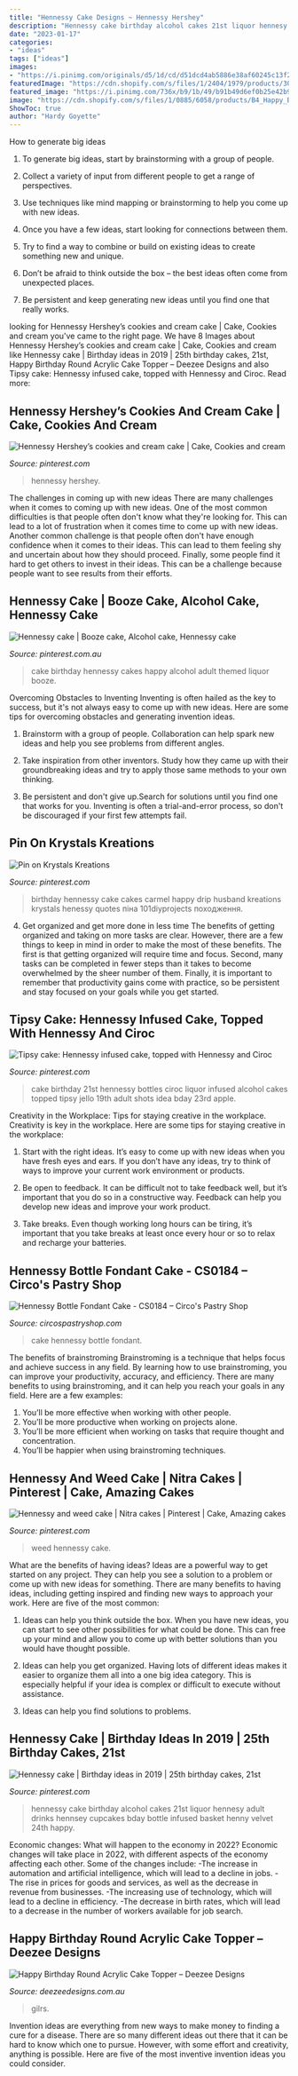 ```yaml
---
title: "Hennessy Cake Designs ~ Hennessy Hershey"
description: "Hennessy cake birthday alcohol cakes 21st liquor hennesy adult drinks hennsey cupcakes bday bottle infused basket henny velvet 24th happy"
date: "2023-01-17"
categories:
- "ideas"
tags: ["ideas"]
images:
- "https://i.pinimg.com/originals/d5/1d/cd/d51dcd4ab5886e38af60245c13f2a5a7.jpg"
featuredImage: "https://cdn.shopify.com/s/files/1/2404/1979/products/3075_Hennessy_Bottl_Fondant_Cake_600x450_6877ef9d-0d7d-4256-ac82-558e08f66fe3_1200x1200.jpg?v=1519229244"
featured_image: "https://i.pinimg.com/736x/b9/1b/49/b91b49d6ef0b25e42b91bef8adb6305a--hennessy-drinks-hennessy-party.jpg?b=t"
image: "https://cdn.shopify.com/s/files/1/0885/6058/products/B4_Happy_Birthday_3_1000x1000.jpg?v=1599066999"
ShowToc: true
author: "Hardy Goyette"
---
```



How to generate big ideas
1. To generate big ideas, start by brainstorming with a group of people.
2. Collect a variety of input from different people to get a range of perspectives.

3. Use techniques like mind mapping or brainstorming to help you come up with new ideas.

4. Once you have a few ideas, start looking for connections between them.
5. Try to find a way to combine or build on existing ideas to create something new and unique.
6. Don’t be afraid to think outside the box – the best ideas often come from unexpected places.
7. Be persistent and keep generating new ideas until you find one that really works.

	

		
looking for Hennessy Hershey’s cookies and cream cake | Cake, Cookies and cream you've came to the right page. We have 8 Images about Hennessy Hershey’s cookies and cream cake | Cake, Cookies and cream like Hennessy cake | Birthday ideas in 2019 | 25th birthday cakes, 21st, Happy Birthday Round Acrylic Cake Topper – Deezee Designs and also Tipsy cake: Hennessy infused cake, topped with Hennessy and Ciroc. Read more:
		
    
## Hennessy Hershey’s Cookies And Cream Cake | Cake, Cookies And Cream

<img loading=lazy src="https://i.pinimg.com/originals/63/17/c0/6317c08f81aeeb66940df59e21e9083e.jpg" onerror="this.onerror=null;this.src='https://tse3.mm.bing.net/th?id=OIP.bdvZl91HRmGZPqvXKmOwTQHaJ4&amp;pid=15.1';" alt="Hennessy Hershey’s cookies and cream cake | Cake, Cookies and cream">

_Source: pinterest.com_

>hennessy hershey. 

	

The challenges in coming up with new ideas
There are many challenges when it comes to coming up with new ideas. One of the most common difficulties is that people often don't know what they're looking for. This can lead to a lot of frustration when it comes time to come up with new ideas. Another common challenge is that people often don't have enough confidence when it comes to their ideas. This can lead to them feeling shy and uncertain about how they should proceed. Finally, some people find it hard to get others to invest in their ideas. This can be a challenge because people want to see results from their efforts.

    
## Hennessy Cake | Booze Cake, Alcohol Cake, Hennessy Cake

<img loading=lazy src="https://i.pinimg.com/736x/d6/bd/60/d6bd6036d2f201240844c521ff172b5b.jpg" onerror="this.onerror=null;this.src='https://tse4.mm.bing.net/th?id=OIP.ZfN5LuwZbSsD-88xadEFjwHaJQ&amp;pid=15.1';" alt="Hennessy cake | Booze cake, Alcohol cake, Hennessy cake">

_Source: pinterest.com.au_

>cake birthday hennessy cakes happy alcohol adult themed liquor booze. 

	

Overcoming Obstacles to Inventing
Inventing is often hailed as the key to success, but it's not always easy to come up with new ideas. Here are some tips for overcoming obstacles and generating invention ideas.
1. Brainstorm with a group of people. Collaboration can help spark new ideas and help you see problems from different angles.

2. Take inspiration from other inventors. Study how they came up with their groundbreaking ideas and try to apply those same methods to your own thinking.

3. Be persistent and don't give up.Search for solutions until you find one that works for you. Inventing is often a trial-and-error process, so don't be discouraged if your first few attempts fail.

    
## Pin On Krystals Kreations

<img loading=lazy src="https://i.pinimg.com/originals/d5/1d/cd/d51dcd4ab5886e38af60245c13f2a5a7.jpg" onerror="this.onerror=null;this.src='https://tse3.mm.bing.net/th?id=OIP.iki1BLcz-xfft2rQ_H4OTwHaJ4&amp;pid=15.1';" alt="Pin on Krystals Kreations">

_Source: pinterest.com_

>birthday hennessy cake cakes carmel happy drip husband kreations krystals henessy quotes піна 101diyprojects походження. 

	

4) Get organized and get more done in less time
The benefits of getting organized and taking on more tasks are clear. However, there are a few things to keep in mind in order to make the most of these benefits. The first is that getting organized will require time and focus. Second, many tasks can be completed in fewer steps than it takes to become overwhelmed by the sheer number of them. Finally, it is important to remember that productivity gains come with practice, so be persistent and stay focused on your goals while you get started.

    
## Tipsy Cake: Hennessy Infused Cake, Topped With Hennessy And Ciroc

<img loading=lazy src="https://s-media-cache-ak0.pinimg.com/originals/00/37/6b/00376b066f270be38658ddaef95ad9c1.jpg" onerror="this.onerror=null;this.src='https://tse1.mm.bing.net/th?id=OIP.CrYdq4KiOMgSiYqWQxz2iQHaJ4&amp;pid=15.1';" alt="Tipsy cake: Hennessy infused cake, topped with Hennessy and Ciroc">

_Source: pinterest.com_

>cake birthday 21st hennessy bottles ciroc liquor infused alcohol cakes topped tipsy jello 19th adult shots idea bday 23rd apple. 

	

Creativity in the Workplace: Tips for staying creative in the workplace.
Creativity is key in the workplace. Here are some tips for staying creative in the workplace:
1. Start with the right ideas. It’s easy to come up with new ideas when you have fresh eyes and ears. If you don’t have any ideas, try to think of ways to improve your current work environment or products.

2. Be open to feedback. It can be difficult not to take feedback well, but it’s important that you do so in a constructive way. Feedback can help you develop new ideas and improve your work product.

3. Take breaks. Even though working long hours can be tiring, it’s important that you take breaks at least once every hour or so to relax and recharge your batteries.

    
## Hennessy Bottle Fondant Cake - CS0184 – Circo&#039;s Pastry Shop

<img loading=lazy src="https://cdn.shopify.com/s/files/1/2404/1979/products/3075_Hennessy_Bottl_Fondant_Cake_600x450_6877ef9d-0d7d-4256-ac82-558e08f66fe3_1200x1200.jpg?v=1519229244" onerror="this.onerror=null;this.src='https://tse2.mm.bing.net/th?id=OIP.KABhDnBFinbqDzyXWnzqQwHaFj&amp;pid=15.1';" alt="Hennessy Bottle Fondant Cake - CS0184 – Circo&#039;s Pastry Shop">

_Source: circospastryshop.com_

>cake hennessy bottle fondant. 

	

The benefits of brainstroming
Brainstroming is a technique that helps focus and achieve success in any field. By learning how to use brainstroming, you can improve your productivity, accuracy, and efficiency. There are many benefits to using brainstroming, and it can help you reach your goals in any field. Here are a few examples:
1. You’ll be more effective when working with other people.
2. You’ll be more productive when working on projects alone.
3. You’ll be more efficient when working on tasks that require thought and concentration.
4. You’ll be happier when using brainstroming techniques.

    
## Hennessy And Weed Cake | Nitra Cakes | Pinterest | Cake, Amazing Cakes

<img loading=lazy src="https://s-media-cache-ak0.pinimg.com/600x315/bb/66/ec/bb66eccd6b028e66d8e4d110155fa3df.jpg" onerror="this.onerror=null;this.src='https://tse4.mm.bing.net/th?id=OIP.CmSm-nikfAPu8PKDmEhOEQHaD4&amp;pid=15.1';" alt="Hennessy and weed cake | Nitra cakes | Pinterest | Cake, Amazing cakes">

_Source: pinterest.com_

>weed hennessy cake. 

	

What are the benefits of having ideas?
Ideas are a powerful way to get started on any project. They can help you see a solution to a problem or come up with new ideas for something. There are many benefits to having ideas, including getting inspired and finding new ways to approach your work. Here are five of the most common: 
1. Ideas can help you think outside the box. When you have new ideas, you can start to see other possibilities for what could be done. This can free up your mind and allow you to come up with better solutions than you would have thought possible. 

2. Ideas can help you get organized. Having lots of different ideas makes it easier to organize them all into a one big idea category. This is especially helpful if your idea is complex or difficult to execute without assistance. 

3. Ideas can help you find solutions to problems.

    
## Hennessy Cake | Birthday Ideas In 2019 | 25th Birthday Cakes, 21st

<img loading=lazy src="https://i.pinimg.com/736x/b9/1b/49/b91b49d6ef0b25e42b91bef8adb6305a--hennessy-drinks-hennessy-party.jpg?b=t" onerror="this.onerror=null;this.src='https://tse1.mm.bing.net/th?id=OIP.M-BWxvZYNahdnKPpYUJhsQEgEs&amp;pid=15.1';" alt="Hennessy cake | Birthday ideas in 2019 | 25th birthday cakes, 21st">

_Source: pinterest.com_

>hennessy cake birthday alcohol cakes 21st liquor hennesy adult drinks hennsey cupcakes bday bottle infused basket henny velvet 24th happy. 

	

Economic changes: What will happen to the economy in 2022?
Economic changes will take place in 2022, with different aspects of the economy affecting each other. Some of the changes include: 
-The increase in automation and artificial intelligence, which will lead to a decline in jobs. 
-The rise in prices for goods and services, as well as the decrease in revenue from businesses. 
-The increasing use of technology, which will lead to a decline in efficiency. 
-The decrease in birth rates, which will lead to a decrease in the number of workers available for job search.

    
## Happy Birthday Round Acrylic Cake Topper – Deezee Designs

<img loading=lazy src="https://cdn.shopify.com/s/files/1/0885/6058/products/B4_Happy_Birthday_3_1000x1000.jpg?v=1599066999" onerror="this.onerror=null;this.src='https://tse4.mm.bing.net/th?id=OIP.P8-UyCKFgJf9IuxHVQDUZwHaHa&amp;pid=15.1';" alt="Happy Birthday Round Acrylic Cake Topper – Deezee Designs">

_Source: deezeedesigns.com.au_

>gilrs. 

	

Invention ideas are everything from new ways to make money to finding a cure for a disease. There are so many different ideas out there that it can be hard to know which one to pursue. However, with some effort and creativity, anything is possible. Here are five of the most inventive invention ideas you could consider.


